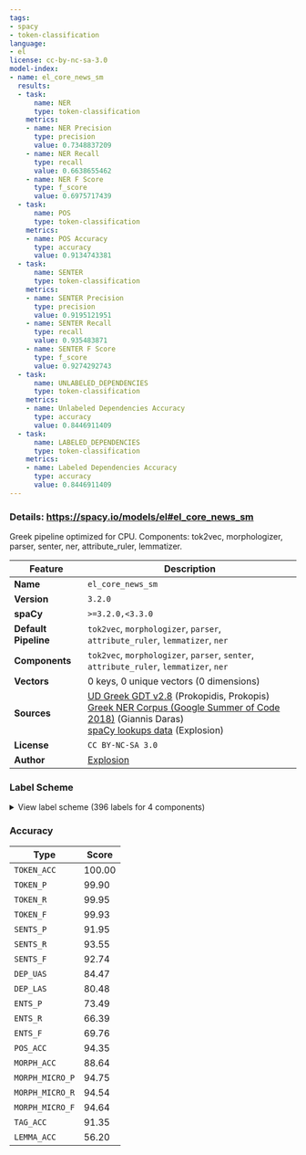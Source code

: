 ```yaml
---
tags:
- spacy
- token-classification
language:
- el
license: cc-by-nc-sa-3.0
model-index:
- name: el_core_news_sm
  results:
  - task:
      name: NER
      type: token-classification
    metrics:
    - name: NER Precision
      type: precision
      value: 0.7348837209
    - name: NER Recall
      type: recall
      value: 0.6638655462
    - name: NER F Score
      type: f_score
      value: 0.6975717439
  - task:
      name: POS
      type: token-classification
    metrics:
    - name: POS Accuracy
      type: accuracy
      value: 0.9134743381
  - task:
      name: SENTER
      type: token-classification
    metrics:
    - name: SENTER Precision
      type: precision
      value: 0.9195121951
    - name: SENTER Recall
      type: recall
      value: 0.935483871
    - name: SENTER F Score
      type: f_score
      value: 0.9274292743
  - task:
      name: UNLABELED_DEPENDENCIES
      type: token-classification
    metrics:
    - name: Unlabeled Dependencies Accuracy
      type: accuracy
      value: 0.8446911409
  - task:
      name: LABELED_DEPENDENCIES
      type: token-classification
    metrics:
    - name: Labeled Dependencies Accuracy
      type: accuracy
      value: 0.8446911409
---
```

### Details: https://spacy.io/models/el#el_core_news_sm

Greek pipeline optimized for CPU. Components: tok2vec, morphologizer, parser, senter, ner, attribute_ruler, lemmatizer.

| Feature | Description |
| --- | --- |
| **Name** | `el_core_news_sm` |
| **Version** | `3.2.0` |
| **spaCy** | `>=3.2.0,<3.3.0` |
| **Default Pipeline** | `tok2vec`, `morphologizer`, `parser`, `attribute_ruler`, `lemmatizer`, `ner` |
| **Components** | `tok2vec`, `morphologizer`, `parser`, `senter`, `attribute_ruler`, `lemmatizer`, `ner` |
| **Vectors** | 0 keys, 0 unique vectors (0 dimensions) |
| **Sources** | [UD Greek GDT v2.8](https://github.com/UniversalDependencies/UD_Greek-GDT) (Prokopidis, Prokopis)<br />[Greek NER Corpus (Google Summer of Code 2018)](https://github.com/eellak/gsoc2018-spacy) (Giannis Daras)<br />[spaCy lookups data](https://github.com/explosion/spacy-lookups-data) (Explosion) |
| **License** | `CC BY-NC-SA 3.0` |
| **Author** | [Explosion](https://explosion.ai) |

### Label Scheme

<details>

<summary>View label scheme (396 labels for 4 components)</summary>

| Component | Labels |
| --- | --- |
| **`morphologizer`** | `Case=Nom\|Definite=Def\|Gender=Fem\|Number=Sing\|POS=DET\|PronType=Art`, `Foreign=Yes\|POS=X`, `Aspect=Perf\|Mood=Ind\|Number=Sing\|POS=VERB\|Person=3\|Tense=Past\|VerbForm=Fin\|Voice=Pass`, `POS=ADP`, `Case=Acc\|Definite=Def\|Gender=Fem\|Number=Sing\|POS=DET\|PronType=Art`, `NumType=Card\|POS=NUM`, `POS=NOUN`, `POS=ADV`, `POS=PUNCT`, `Case=Acc\|Gender=Neut\|Number=Plur\|POS=NOUN`, `Case=Acc\|Gender=Neut\|Number=Plur\|POS=ADP`, `Case=Gen\|Definite=Def\|Gender=Fem\|Number=Sing\|POS=DET\|PronType=Art`, `Case=Gen\|Gender=Fem\|Number=Sing\|POS=NOUN`, `Case=Gen\|Definite=Def\|Gender=Fem\|Number=Plur\|POS=DET\|PronType=Art`, `Case=Gen\|Definite=Def\|Gender=Neut\|Number=Sing\|POS=DET\|PronType=Art`, `Case=Acc\|Definite=Def\|Gender=Neut\|Number=Sing\|POS=DET\|PronType=Art`, `Case=Gen\|Definite=Def\|Gender=Masc\|Number=Sing\|POS=DET\|PronType=Art`, `Case=Gen\|Gender=Masc\|Number=Sing\|POS=NOUN`, `Aspect=Perf\|Mood=Ind\|Number=Sing\|POS=VERB\|Person=3\|Tense=Past\|VerbForm=Fin\|Voice=Act`, `Case=Nom\|Definite=Def\|Gender=Masc\|Number=Sing\|POS=DET\|PronType=Art`, `Case=Acc\|Gender=Neut\|Number=Sing\|POS=ADP`, `Case=Acc\|Gender=Neut\|NumType=Ord\|Number=Sing\|POS=NUM`, `Case=Acc\|Gender=Neut\|Number=Sing\|POS=NOUN`, `POS=CCONJ`, `Case=Nom\|Definite=Def\|Gender=Masc\|Number=Plur\|POS=DET\|PronType=Art`, `Case=Nom\|Gender=Masc\|Number=Plur\|POS=ADJ`, `Aspect=Perf\|Mood=Ind\|Number=Plur\|POS=VERB\|Person=3\|Tense=Past\|VerbForm=Fin\|Voice=Act`, `Case=Acc\|Definite=Def\|Gender=Masc\|Number=Sing\|POS=DET\|PronType=Art`, `Case=Acc\|Gender=Neut\|NumType=Card\|Number=Plur\|POS=NUM`, `Case=Acc\|Definite=Def\|Gender=Masc\|Number=Plur\|POS=DET\|PronType=Art`, `Case=Nom\|Gender=Masc\|NumType=Card\|Number=Plur\|POS=NUM`, `POS=AUX`, `Aspect=Perf\|Mood=Ind\|Number=Plur\|POS=VERB\|Person=3\|VerbForm=Fin\|Voice=Pass`, `Case=Acc\|Gender=Fem\|Number=Plur\|POS=ADP`, `Case=Acc\|Gender=Masc\|Number=Plur\|POS=PROPN`, `Aspect=Imp\|Mood=Ind\|Number=Plur\|POS=VERB\|Person=3\|Tense=Pres\|VerbForm=Fin\|Voice=Pass`, `Case=Acc\|Gender=Fem\|Number=Sing\|POS=NOUN`, `Case=Acc\|Gender=Masc\|Number=Plur\|POS=ADJ`, `Case=Acc\|Gender=Masc\|Number=Plur\|POS=NOUN`, `Case=Gen\|Gender=Neut\|NumType=Card\|Number=Plur\|POS=NUM`, `Case=Gen\|Gender=Neut\|Number=Plur\|POS=NOUN`, `Case=Acc\|Gender=Masc\|Number=Sing\|POS=ADP`, `Case=Acc\|Gender=Masc\|Number=Sing\|POS=NOUN`, `Case=Acc\|Gender=Neut\|Number=Sing\|POS=PROPN`, `Case=Nom\|Gender=Masc\|Number=Sing\|POS=NOUN`, `Case=Nom\|Gender=Masc\|Number=Sing\|POS=PROPN`, `Aspect=Imp\|Mood=Ind\|Number=Sing\|POS=VERB\|Person=3\|Tense=Past\|VerbForm=Fin\|Voice=Act`, `Case=Gen\|Gender=Masc\|Number=Sing\|POS=PRON\|Person=3\|PronType=Rel`, `Case=Acc\|Definite=Def\|Gender=Fem\|Number=Plur\|POS=DET\|PronType=Art`, `Case=Acc\|Gender=Fem\|Number=Plur\|POS=NOUN`, `Case=Gen\|Gender=Masc\|Number=Sing\|POS=PRON\|Person=3\|Poss=Yes\|PronType=Prs`, `Case=Acc\|Gender=Fem\|Number=Sing\|POS=ADP`, `Case=Acc\|Gender=Fem\|Number=Sing\|POS=PROPN`, `Aspect=Imp\|Mood=Ind\|Number=Sing\|POS=VERB\|Person=3\|Tense=Pres\|VerbForm=Fin\|Voice=Act`, `Case=Acc\|Definite=Def\|Gender=Neut\|Number=Plur\|POS=DET\|PronType=Art`, `Case=Acc\|Gender=Neut\|Number=Plur\|POS=ADJ`, `Case=Gen\|Gender=Neut\|Number=Plur\|POS=PROPN`, `Case=Acc\|Gender=Neut\|Number=Sing\|POS=ADJ`, `Aspect=Imp\|POS=VERB\|VerbForm=Conv\|Voice=Act`, `Case=Nom\|Gender=Fem\|Number=Sing\|POS=PRON\|Person=3\|PronType=Rel`, `Aspect=Imp\|Mood=Ind\|Number=Sing\|POS=VERB\|Person=3\|Tense=Pres\|VerbForm=Fin\|Voice=Pass`, `Case=Acc\|Gender=Masc\|Number=Plur\|POS=ADP`, `Case=Gen\|Gender=Fem\|Number=Sing\|POS=ADJ`, `Case=Gen\|Gender=Fem\|Number=Sing\|POS=PROPN`, `Case=Acc\|Definite=Ind\|Gender=Neut\|Number=Sing\|POS=DET\|PronType=Art`, `Case=Gen\|Definite=Def\|Gender=Neut\|Number=Plur\|POS=DET\|PronType=Art`, `Case=Gen\|Gender=Neut\|Number=Sing\|POS=PROPN`, `Case=Nom\|Definite=Def\|Gender=Neut\|Number=Sing\|POS=DET\|PronType=Art`, `Case=Nom\|Gender=Neut\|Number=Sing\|POS=PRON\|Person=3\|PronType=Rel`, `Case=Nom\|Gender=Neut\|Number=Plur\|POS=NOUN`, `Case=Gen\|Gender=Masc\|Number=Sing\|POS=PROPN`, `Case=Nom\|Gender=Masc\|Number=Plur\|POS=NOUN`, `Case=Nom\|Gender=Fem\|Number=Plur\|POS=ADJ`, `Case=Nom\|Gender=Fem\|Number=Plur\|POS=NOUN`, `Case=Nom\|Gender=Fem\|Number=Sing\|POS=NOUN`, `Case=Acc\|Gender=Fem\|Number=Plur\|POS=PRON\|Person=3\|PronType=Ind`, `Case=Nom\|Gender=Neut\|Number=Sing\|POS=NOUN`, `Case=Nom\|Gender=Neut\|Number=Plur\|POS=ADJ`, `Aspect=Imp\|Mood=Ind\|Number=Sing\|POS=AUX\|Person=3\|Tense=Past\|VerbForm=Fin\|Voice=Pass`, `Case=Nom\|Gender=Fem\|Number=Sing\|POS=ADJ`, `Case=Acc\|Gender=Fem\|Number=Sing\|POS=ADJ`, `Case=Nom\|Degree=Cmp\|Gender=Masc\|Number=Sing\|POS=ADJ`, `Case=Gen\|Definite=Def\|Gender=Masc\|Number=Plur\|POS=DET\|PronType=Art`, `Case=Gen\|Gender=Masc\|Number=Plur\|POS=NOUN`, `Case=Gen\|Gender=Fem\|Number=Plur\|POS=NOUN`, `Case=Nom\|Gender=Neut\|NumType=Card\|Number=Plur\|POS=NUM`, `Case=Gen\|Gender=Masc\|Number=Plur\|POS=PRON\|Person=3\|Poss=Yes\|PronType=Prs`, `POS=SCONJ`, `Case=Nom\|Gender=Neut\|Number=Plur\|POS=PRON\|Person=3\|PronType=Ind`, `Aspect=Perf\|Mood=Ind\|Number=Plur\|POS=VERB\|Person=3\|Tense=Past\|VerbForm=Fin\|Voice=Pass`, `Case=Nom\|Definite=Def\|Gender=Fem\|Number=Plur\|POS=DET\|PronType=Art`, `Case=Nom\|Gender=Masc\|Number=Plur\|POS=PRON\|Person=3\|PronType=Rel`, `Aspect=Imp\|Mood=Ind\|Number=Plur\|POS=VERB\|Person=3\|Tense=Pres\|VerbForm=Fin\|Voice=Act`, `Aspect=Perf\|Mood=Ind\|Number=Plur\|POS=VERB\|Person=3\|VerbForm=Fin\|Voice=Act`, `Case=Nom\|Gender=Masc\|Number=Sing\|POS=PRON\|Person=3\|PronType=Rel`, `Case=Nom\|Gender=Fem\|Number=Sing\|POS=PROPN`, `Case=Gen\|Gender=Masc\|Number=Sing\|POS=ADJ`, `Case=Acc\|Gender=Fem\|NumType=Ord\|Number=Sing\|POS=NUM`, `Case=Gen\|Gender=Fem\|Number=Plur\|POS=PRON\|Person=3\|PronType=Prs`, `Aspect=Imp\|Mood=Ind\|Number=Sing\|POS=VERB\|Person=3\|Tense=Past\|VerbForm=Fin\|Voice=Pass`, `Aspect=Imp\|Mood=Ind\|Number=Sing\|POS=AUX\|Person=3\|Tense=Pres\|VerbForm=Fin\|Voice=Pass`, `Case=Acc\|Definite=Ind\|Gender=Fem\|Number=Sing\|POS=DET\|PronType=Art`, `Case=Nom\|Gender=Neut\|Number=Sing\|POS=ADJ`, `Aspect=Imp\|Mood=Ind\|Number=Plur\|POS=AUX\|Person=3\|Tense=Pres\|VerbForm=Fin\|Voice=Act`, `Aspect=Perf\|POS=VERB\|VerbForm=Inf\|Voice=Pass`, `Case=Acc\|Gender=Fem\|Number=Plur\|POS=ADJ`, `Case=Nom\|Definite=Def\|Gender=Neut\|Number=Plur\|POS=DET\|PronType=Art`, `Case=Nom\|Gender=Masc\|Number=Sing\|POS=ADJ`, `Case=Gen\|Gender=Neut\|Number=Plur\|POS=ADJ`, `Aspect=Imp\|Mood=Ind\|Number=Sing\|POS=AUX\|Person=3\|Tense=Pres\|VerbForm=Fin\|Voice=Act`, `Aspect=Perf\|POS=VERB\|VerbForm=Inf\|Voice=Act`, `Case=Acc\|Gender=Fem\|Number=Plur\|POS=PRON\|Person=3\|PronType=Rel`, `Case=Nom\|Gender=Masc\|Number=Plur\|POS=PROPN`, `Aspect=Perf\|Case=Acc\|Gender=Fem\|Number=Sing\|POS=VERB\|VerbForm=Part\|Voice=Pass`, `Case=Gen\|Gender=Masc\|Number=Plur\|POS=PROPN`, `POS=PART`, `Case=Nom\|Gender=Fem\|Number=Sing\|POS=PRON\|Person=3\|PronType=Ind`, `Case=Nom\|Degree=Cmp\|Gender=Neut\|Number=Sing\|POS=ADJ`, `Case=Acc\|Gender=Fem\|Number=Sing\|POS=PRON\|Person=3\|PronType=Dem`, `Case=Acc\|Degree=Cmp\|Gender=Fem\|Number=Sing\|POS=ADJ`, `Case=Nom\|Gender=Neut\|Number=Plur\|POS=PRON\|Person=3\|PronType=Dem`, `Aspect=Imp\|Mood=Ind\|Number=Plur\|POS=AUX\|Person=3\|Tense=Pres\|VerbForm=Fin\|Voice=Pass`, `Case=Gen\|Gender=Fem\|NumType=Ord\|Number=Sing\|POS=NUM`, `Aspect=Imp\|Mood=Ind\|Number=Plur\|POS=VERB\|Person=3\|Tense=Past\|VerbForm=Fin\|Voice=Act`, `Aspect=Perf\|Mood=Ind\|Number=Sing\|POS=VERB\|Person=3\|VerbForm=Fin\|Voice=Pass`, `Case=Gen\|Gender=Neut\|Number=Sing\|POS=NOUN`, `Case=Gen\|Gender=Fem\|Number=Sing\|POS=PRON\|Person=3\|Poss=Yes\|PronType=Prs`, `Abbr=Yes\|POS=NOUN`, `Case=Acc\|Gender=Neut\|Number=Plur\|POS=PRON\|Person=3\|PronType=Ind`, `Case=Nom\|Gender=Fem\|Number=Plur\|POS=PRON\|Person=3\|PronType=Rel`, `Aspect=Perf\|Mood=Ind\|Number=Sing\|POS=VERB\|Person=3\|VerbForm=Fin\|Voice=Act`, `Case=Acc\|Gender=Masc\|Number=Sing\|POS=PROPN`, `Case=Gen\|Gender=Fem\|Number=Plur\|POS=ADJ`, `Case=Acc\|Gender=Masc\|Number=Sing\|POS=ADJ`, `Case=Voc\|Gender=Fem\|Number=Sing\|POS=NOUN`, `Aspect=Imp\|Mood=Ind\|Number=Plur\|POS=VERB\|Person=1\|Tense=Pres\|VerbForm=Fin\|Voice=Act`, `Case=Acc\|Gender=Fem\|Number=Sing\|POS=PRON\|Person=3\|PronType=Rel`, `Aspect=Perf\|Mood=Ind\|Number=Plur\|POS=VERB\|Person=1\|Tense=Past\|VerbForm=Fin\|Voice=Act`, `Aspect=Perf\|Mood=Ind\|Number=Plur\|POS=VERB\|Person=1\|VerbForm=Fin\|Voice=Act`, `Case=Acc\|Definite=Ind\|Gender=Masc\|Number=Sing\|POS=DET\|PronType=Art`, `Case=Gen\|Gender=Neut\|Number=Plur\|POS=PRON\|Person=3\|Poss=Yes\|PronType=Prs`, `Aspect=Imp\|Mood=Ind\|Number=Plur\|POS=VERB\|Person=1\|Tense=Pres\|VerbForm=Fin\|Voice=Pass`, `Case=Nom\|Gender=Neut\|Number=Plur\|POS=PRON\|Person=3\|PronType=Rel`, `Case=Gen\|Gender=Masc\|Number=Plur\|POS=PRON\|Person=1\|Poss=Yes\|PronType=Prs`, `Case=Nom\|Definite=Ind\|Gender=Fem\|Number=Sing\|POS=DET\|PronType=Art`, `Case=Acc\|Gender=Masc\|Number=Plur\|POS=PRON\|Person=1\|PronType=Prs`, `Case=Acc\|Gender=Neut\|Number=Sing\|POS=PRON\|Person=3\|PronType=Dem`, `Aspect=Imp\|Mood=Ind\|Number=Sing\|POS=VERB\|Person=1\|Tense=Past\|VerbForm=Fin\|Voice=Act`, `Case=Gen\|Gender=Masc\|Number=Sing\|POS=PRON\|Person=1\|Poss=Yes\|PronType=Prs`, `Case=Nom\|Definite=Ind\|Gender=Neut\|Number=Sing\|POS=DET\|PronType=Art`, `Aspect=Imp\|Mood=Ind\|Number=Sing\|POS=VERB\|Person=1\|Tense=Pres\|VerbForm=Fin\|Voice=Act`, `Case=Acc\|Gender=Masc\|Number=Plur\|POS=PRON\|Person=3\|PronType=Dem`, `Case=Acc\|Gender=Neut\|Number=Sing\|POS=PRON\|Person=3\|PronType=Ind`, `Degree=Cmp\|POS=ADV`, `Case=Acc\|Gender=Masc\|Number=Sing\|POS=PRON\|Person=3\|PronType=Dem`, `Case=Acc\|Gender=Masc\|Number=Sing\|POS=PRON\|Person=1\|PronType=Prs`, `Aspect=Perf\|Mood=Ind\|Number=Sing\|POS=VERB\|Person=1\|Tense=Past\|VerbForm=Fin\|Voice=Act`, `Case=Acc\|Gender=Neut\|Number=Plur\|POS=PRON\|Person=3\|PronType=Dem`, `Case=Acc\|Gender=Neut\|Number=Plur\|POS=PRON\|Person=3\|PronType=Prs`, `Case=Acc\|Gender=Fem\|Number=Sing\|POS=PRON\|Person=3\|PronType=Ind,Rel`, `Case=Nom\|Gender=Masc\|Number=Plur\|POS=PRON\|Person=3\|PronType=Ind,Rel`, `Case=Gen\|Gender=Neut\|Number=Plur\|POS=PRON\|Person=3\|PronType=Dem`, `Case=Nom\|Gender=Fem\|NumType=Card\|Number=Sing\|POS=NUM`, `Case=Acc\|Gender=Fem\|Number=Sing\|POS=PRON\|Person=3\|PronType=Ind`, `Case=Nom\|Gender=Masc\|Number=Plur\|POS=PRON\|Person=1\|PronType=Prs`, `Aspect=Perf\|Mood=Ind\|Number=Plur\|POS=VERB\|Person=1\|Tense=Past\|VerbForm=Fin\|Voice=Pass`, `Case=Gen\|Gender=Fem\|Number=Plur\|POS=PRON\|Person=3\|PronType=Rel`, `Case=Acc\|Gender=Neut\|NumType=Card\|Number=Sing\|POS=NUM`, `Aspect=Perf\|Case=Acc\|Gender=Neut\|Number=Sing\|POS=VERB\|VerbForm=Part\|Voice=Pass`, `Case=Gen\|Gender=Fem\|Number=Sing\|POS=PRON\|Person=3\|PronType=Dem`, `Case=Gen\|Gender=Neut\|Number=Sing\|POS=PRON\|Person=3\|Poss=Yes\|PronType=Prs`, `Case=Acc\|Gender=Masc\|NumType=Ord\|Number=Sing\|POS=NUM`, `Case=Gen\|Definite=Ind\|Gender=Masc\|Number=Sing\|POS=DET\|PronType=Art`, `Case=Gen\|Gender=Masc\|NumType=Ord\|Number=Sing\|POS=NUM`, `Case=Gen\|Definite=Ind\|Gender=Fem\|Number=Sing\|POS=DET\|PronType=Art`, `Case=Nom\|Gender=Fem\|NumType=Card\|Number=Plur\|POS=NUM`, `Case=Voc\|Gender=Masc\|Number=Sing\|POS=NOUN`, `Aspect=Perf\|Mood=Ind\|Number=Sing\|POS=VERB\|Person=1\|VerbForm=Fin\|Voice=Act`, `Case=Acc\|Gender=Neut\|Number=Plur\|POS=PRON\|Person=3\|PronType=Ind,Rel`, `Case=Gen\|Gender=Neut\|Number=Sing\|POS=PRON\|Person=3\|PronType=Dem`, `Case=Acc\|Gender=Neut\|Number=Plur\|POS=PRON\|Person=3\|PronType=Rel`, `Case=Gen\|Gender=Fem\|Number=Plur\|POS=PRON\|Person=3\|PronType=Dem`, `Case=Acc\|Gender=Neut\|Number=Sing\|POS=PRON\|Person=3\|PronType=Rel`, `Case=Acc\|Gender=Neut\|Number=Sing\|POS=PRON\|Person=3\|PronType=Prs`, `Case=Acc\|Gender=Masc\|Number=Plur\|POS=PRON\|Person=3\|PronType=Rel`, `Case=Voc\|Gender=Fem\|Number=Plur\|POS=NOUN`, `Case=Voc\|Gender=Masc\|Number=Plur\|POS=NOUN`, `Case=Gen\|Gender=Masc\|Number=Plur\|POS=PRON\|Person=2\|PronType=Prs`, `Case=Acc\|Gender=Neut\|Number=Sing\|POS=PRON\|Person=3\|PronType=Int`, `Case=Gen\|Gender=Masc\|Number=Plur\|POS=ADJ`, `Case=Gen\|Gender=Neut\|Number=Sing\|POS=ADJ`, `Case=Gen\|Definite=Ind\|Gender=Neut\|Number=Sing\|POS=DET\|PronType=Art`, `Case=Nom\|Gender=Fem\|Number=Plur\|POS=PRON\|Person=3\|PronType=Ind`, `Case=Nom\|Gender=Masc\|Number=Plur\|POS=PRON\|Person=3\|PronType=Ind`, `Case=Acc\|Gender=Masc\|Number=Plur\|POS=PRON\|Person=3\|PronType=Ind`, `Case=Nom\|Gender=Neut\|Number=Sing\|POS=PRON\|Person=3\|PronType=Dem`, `Case=Gen\|Gender=Fem\|Number=Plur\|POS=PRON\|Person=3\|Poss=Yes\|PronType=Prs`, `Aspect=Perf\|Mood=Ind\|Number=Plur\|POS=VERB\|Person=1\|VerbForm=Fin\|Voice=Pass`, `Aspect=Imp\|Mood=Ind\|Number=Sing\|POS=VERB\|Person=1\|Tense=Pres\|VerbForm=Fin\|Voice=Pass`, `Case=Nom\|Gender=Masc\|Number=Plur\|POS=PRON\|Person=3\|PronType=Dem`, `Case=Acc\|Gender=Masc\|Number=Plur\|POS=PRON\|Person=3\|PronType=Prs`, `Case=Acc\|Gender=Fem\|Number=Plur\|POS=PRON\|Person=3\|PronType=Dem`, `Case=Nom\|Gender=Masc\|Number=Plur\|POS=PRON\|Person=2\|PronType=Prs`, `Aspect=Perf\|Mood=Ind\|Number=Plur\|POS=VERB\|Person=2\|Tense=Past\|VerbForm=Fin\|Voice=Act`, `Case=Gen\|Gender=Masc\|Number=Plur\|POS=PRON\|Person=1\|PronType=Prs`, `Case=Acc\|Gender=Masc\|Number=Sing\|POS=PRON\|Person=3\|PronType=Rel`, `Case=Gen\|Gender=Masc\|Number=Plur\|POS=PRON\|Person=2\|Poss=Yes\|PronType=Prs`, `Case=Acc\|Gender=Masc\|Number=Sing\|POS=PRON\|Person=3\|PronType=Ind`, `Case=Acc\|Degree=Cmp\|Gender=Masc\|Number=Sing\|POS=ADJ`, `Case=Nom\|Gender=Masc\|Number=Sing\|POS=PRON\|Person=3\|PronType=Ind,Rel`, `Case=Acc\|Degree=Cmp\|Gender=Neut\|Number=Plur\|POS=ADJ`, `Case=Nom\|Gender=Neut\|Number=Sing\|POS=PRON\|Person=3\|PronType=Ind`, `Aspect=Perf\|Case=Nom\|Gender=Masc\|Number=Plur\|POS=VERB\|VerbForm=Part\|Voice=Pass`, `Aspect=Imp\|Mood=Ind\|Number=Plur\|POS=VERB\|Person=1\|Tense=Past\|VerbForm=Fin\|Voice=Act`, `Case=Nom\|Degree=Cmp\|Gender=Fem\|Number=Plur\|POS=ADJ`, `Case=Nom\|Gender=Fem\|Number=Sing\|POS=PRON\|Person=3\|PronType=Dem`, `Case=Gen\|Gender=Masc\|NumType=Card\|Number=Plur\|POS=NUM`, `Case=Acc\|Gender=Fem\|NumType=Card\|Number=Plur\|POS=NUM`, `Case=Acc\|Gender=Masc\|NumType=Card\|Number=Plur\|POS=NUM`, `Case=Acc\|Degree=Cmp\|Gender=Neut\|Number=Sing\|POS=ADJ`, `Case=Acc\|Gender=Fem\|Number=Plur\|POS=PROPN`, `Aspect=Imp\|Mood=Ind\|Number=Sing\|POS=AUX\|Person=3\|Tense=Past\|VerbForm=Fin\|Voice=Act`, `Aspect=Perf\|Case=Gen\|Gender=Masc\|Number=Sing\|POS=VERB\|VerbForm=Part\|Voice=Pass`, `Case=Gen\|Gender=Masc\|Number=Sing\|POS=PRON\|Person=3\|PronType=Dem`, `Case=Gen\|Gender=Fem\|NumType=Card\|Number=Plur\|POS=NUM`, `Case=Nom\|Gender=Neut\|Number=Sing\|POS=PROPN`, `Aspect=Perf\|Case=Acc\|Gender=Masc\|Number=Sing\|POS=VERB\|VerbForm=Part\|Voice=Pass`, `Case=Nom\|Degree=Sup\|Gender=Neut\|Number=Plur\|POS=ADJ`, `Case=Nom\|Degree=Cmp\|Gender=Neut\|Number=Plur\|POS=ADJ`, `Aspect=Imp\|Mood=Ind\|Number=Plur\|POS=VERB\|Person=2\|Tense=Pres\|VerbForm=Fin\|Voice=Act`, `Aspect=Perf\|Mood=Ind\|Number=Plur\|POS=VERB\|Person=2\|VerbForm=Fin\|Voice=Act`, `Aspect=Perf\|Mood=Ind\|Number=Plur\|POS=VERB\|Person=2\|VerbForm=Fin\|Voice=Pass`, `Case=Acc\|Gender=Fem\|Number=Sing\|POS=PRON\|Person=3\|PronType=Prs`, `Case=Nom\|Gender=Neut\|Number=Sing\|POS=PRON\|Person=3\|PronType=Int`, `Aspect=Perf\|Case=Acc\|Gender=Fem\|Number=Plur\|POS=VERB\|VerbForm=Part\|Voice=Pass`, `Abbr=Yes\|POS=ADV`, `Case=Acc\|Gender=Neut\|Number=Sing\|POS=PRON\|Person=3\|PronType=Ind,Rel`, `Case=Nom\|Gender=Neut\|NumType=Ord\|Number=Plur\|POS=NUM`, `Aspect=Imp\|Mood=Ind\|Number=Plur\|POS=AUX\|Person=3\|Tense=Past\|VerbForm=Fin\|Voice=Act`, `Case=Dat\|Gender=Masc\|Number=Sing\|POS=NOUN`, `Case=Nom\|Gender=Fem\|Number=Plur\|POS=PRON\|Person=3\|PronType=Dem`, `Aspect=Imp\|Mood=Ind\|Number=Plur\|POS=AUX\|Person=1\|Tense=Pres\|VerbForm=Fin\|Voice=Pass`, `Case=Acc\|Degree=Cmp\|Gender=Fem\|Number=Plur\|POS=ADJ`, `Case=Gen\|Degree=Cmp\|Gender=Neut\|Number=Plur\|POS=ADJ`, `Case=Gen\|Gender=Neut\|Number=Plur\|POS=PRON\|Person=3\|PronType=Rel`, `Aspect=Perf\|Case=Nom\|Gender=Fem\|Number=Plur\|POS=VERB\|VerbForm=Part\|Voice=Pass`, `Case=Nom\|Gender=Masc\|Number=Sing\|POS=PRON\|Person=3\|PronType=Ind`, `Case=Dat\|Gender=Neut\|Number=Sing\|POS=NOUN`, `Case=Gen\|Gender=Neut\|Number=Plur\|POS=PRON\|Person=3\|PronType=Ind`, `Case=Acc\|Degree=Sup\|Gender=Masc\|Number=Plur\|POS=ADJ`, `Case=Gen\|Gender=Masc\|Number=Sing\|POS=PRON\|Person=3\|PronType=Prs`, `Case=Gen\|Gender=Neut\|Number=Plur\|POS=PRON\|Person=3\|PronType=Ind,Rel`, `Case=Gen\|Degree=Cmp\|Gender=Masc\|Number=Plur\|POS=ADJ`, `Case=Nom\|Degree=Cmp\|Gender=Masc\|Number=Plur\|POS=ADJ`, `Case=Nom\|Gender=Neut\|Number=Plur\|POS=PROPN`, `Case=Gen\|Gender=Masc\|Number=Plur\|POS=PRON\|Person=3\|PronType=Rel`, `Case=Dat\|Gender=Fem\|Number=Sing\|POS=NOUN`, `Case=Gen\|Gender=Fem\|Number=Sing\|POS=PRON\|Person=3\|PronType=Prs`, `Aspect=Perf\|Case=Acc\|Gender=Neut\|Number=Plur\|POS=VERB\|VerbForm=Part\|Voice=Pass`, `Case=Acc\|Gender=Fem\|NumType=Sets\|Number=Plur\|POS=NUM`, `Aspect=Imp\|POS=AUX\|VerbForm=Conv\|Voice=Act`, `Case=Gen\|Gender=Masc\|Number=Plur\|POS=PRON\|Person=3\|PronType=Prs`, `Case=Nom\|Gender=Fem\|NumType=Ord\|Number=Sing\|POS=NUM`, `Case=Nom\|Gender=Fem\|NumType=Sets\|Number=Plur\|POS=NUM`, `Case=Acc\|Gender=Neut\|Number=Plur\|POS=PROPN`, `Aspect=Imp\|Mood=Ind\|Number=Plur\|POS=AUX\|Person=3\|Tense=Past\|VerbForm=Fin\|Voice=Pass`, `Aspect=Perf\|Mood=Imp\|Number=Plur\|POS=VERB\|Person=2\|VerbForm=Fin\|Voice=Act`, `Case=Gen\|Gender=Masc\|Number=Sing\|POS=PRON\|Person=1\|PronType=Prs`, `Case=Acc\|Gender=Masc\|Number=Plur\|POS=PRON\|Person=2\|PronType=Prs`, `Case=Nom\|Gender=Masc\|Number=Sing\|POS=PRON\|Person=1\|PronType=Prs`, `Case=Voc\|Gender=Masc\|Number=Sing\|POS=ADJ`, `Case=Voc\|Gender=Masc\|Number=Plur\|POS=ADJ`, `Case=Acc\|Gender=Masc\|NumType=Card\|Number=Sing\|POS=NUM`, `Case=Gen\|Gender=Fem\|Number=Plur\|POS=PRON\|Person=3\|PronType=Ind`, `Case=Nom\|Degree=Cmp\|Gender=Fem\|Number=Sing\|POS=ADJ`, `Aspect=Perf\|Mood=Ind\|Number=Sing\|POS=VERB\|Person=1\|VerbForm=Fin\|Voice=Pass`, `Case=Nom\|Gender=Masc\|NumType=Ord\|Number=Sing\|POS=NUM`, `Aspect=Perf\|Case=Gen\|Gender=Fem\|Number=Sing\|POS=VERB\|VerbForm=Part\|Voice=Pass`, `Aspect=Perf\|Mood=Ind\|Number=Sing\|POS=AUX\|Person=3\|Tense=Past\|VerbForm=Fin\|Voice=Pass`, `Aspect=Perf\|Mood=Ind\|Number=Plur\|POS=AUX\|Person=3\|Tense=Past\|VerbForm=Fin\|Voice=Pass`, `Case=Gen\|Degree=Sup\|Gender=Fem\|Number=Sing\|POS=ADJ`, `Aspect=Imp\|Mood=Ind\|Number=Sing\|POS=AUX\|Person=1\|Tense=Pres\|VerbForm=Fin\|Voice=Pass`, `Case=Nom\|Gender=Neut\|NumType=Ord\|Number=Sing\|POS=NUM`, `Aspect=Perf\|Mood=Ind\|Number=Sing\|POS=VERB\|Person=1\|Tense=Past\|VerbForm=Fin\|Voice=Pass`, `Case=Nom\|Gender=Neut\|NumType=Card\|Number=Sing\|POS=NUM`, `Case=Gen\|Gender=Masc\|Number=Plur\|POS=PRON\|Person=3\|PronType=Dem`, `Case=Gen\|Degree=Cmp\|Gender=Fem\|Number=Sing\|POS=ADJ`, `Aspect=Imp\|Mood=Ind\|Number=Sing\|POS=AUX\|Person=1\|Tense=Pres\|VerbForm=Fin\|Voice=Act`, `Case=Acc\|Degree=Sup\|Gender=Fem\|Number=Plur\|POS=ADJ`, `Aspect=Imp\|Mood=Ind\|Number=Plur\|POS=AUX\|Person=1\|Tense=Pres\|VerbForm=Fin\|Voice=Act`, `Case=Dat\|Gender=Fem\|Number=Sing\|POS=ADJ`, `Case=Gen\|Gender=Fem\|Number=Sing\|POS=PRON\|Person=3\|PronType=Rel`, `Case=Gen\|Gender=Fem\|NumType=Sets\|Number=Plur\|POS=NUM`, `Aspect=Perf\|Case=Nom\|Gender=Fem\|Number=Sing\|POS=VERB\|VerbForm=Part\|Voice=Pass`, `Case=Gen\|Gender=Masc\|Number=Plur\|POS=PRON\|Person=3\|PronType=Ind,Rel`, `Aspect=Perf\|Mood=Ind\|Number=Plur\|POS=VERB\|Person=2\|Tense=Past\|VerbForm=Fin\|Voice=Pass`, `Aspect=Imp\|Mood=Ind\|Number=Plur\|POS=AUX\|Person=2\|Tense=Pres\|VerbForm=Fin\|Voice=Pass`, `Case=Gen\|Gender=Masc\|Number=Sing\|POS=PRON\|Person=3\|PronType=Int`, `Aspect=Imp\|Mood=Ind\|Number=Plur\|POS=VERB\|Person=2\|Tense=Past\|VerbForm=Fin\|Voice=Act`, `Case=Acc\|Gender=Neut\|NumType=Ord\|Number=Plur\|POS=NUM`, `Case=Nom\|Definite=Ind\|Gender=Masc\|Number=Sing\|POS=DET\|PronType=Art`, `Case=Nom\|Gender=Masc\|Number=Sing\|POS=PRON\|Person=3\|PronType=Dem`, `Case=Gen\|Degree=Sup\|Gender=Masc\|Number=Plur\|POS=ADJ`, `Case=Acc\|Gender=Fem\|NumType=Ord\|Number=Plur\|POS=NUM`, `Case=Nom\|Gender=Fem\|NumType=Ord\|Number=Plur\|POS=NUM`, `Case=Gen\|Degree=Cmp\|Gender=Fem\|Number=Plur\|POS=ADJ`, `Case=Nom\|Degree=Sup\|Gender=Fem\|Number=Plur\|POS=ADJ`, `Case=Acc\|Degree=Sup\|Gender=Neut\|Number=Sing\|POS=ADJ`, `Case=Nom\|Gender=Masc\|NumType=Card\|Number=Sing\|POS=NUM`, `Case=Acc\|Gender=Masc\|Number=Sing\|POS=PRON\|Person=3\|PronType=Ind,Rel`, `Case=Acc\|Gender=Fem\|NumType=Card\|Number=Sing\|POS=NUM`, `Case=Nom\|Degree=Sup\|Gender=Neut\|Number=Sing\|POS=ADJ`, `Case=Acc\|Gender=Masc\|Number=Sing\|POS=PRON\|Person=3\|PronType=Int`, `Case=Acc\|Gender=Fem\|Number=Plur\|POS=PRON\|Person=3\|PronType=Prs`, `Case=Gen\|Gender=Fem\|Number=Sing\|POS=PRON\|Person=3\|PronType=Ind`, `Aspect=Perf\|Case=Gen\|Gender=Fem\|Number=Plur\|POS=VERB\|VerbForm=Part\|Voice=Pass`, `Case=Nom\|Gender=Fem\|NumType=Mult\|Number=Sing\|POS=NUM`, `Case=Acc\|Gender=Masc\|Number=Sing\|POS=PRON\|Person=3\|PronType=Prs`, `Case=Acc\|Gender=Masc\|NumType=Mult\|Number=Sing\|POS=NUM`, `Case=Nom\|Degree=Sup\|Gender=Masc\|Number=Plur\|POS=ADJ`, `Case=Acc\|Degree=Cmp\|Gender=Masc\|Number=Plur\|POS=ADJ`, `Case=Gen\|Degree=Cmp\|Gender=Neut\|Number=Sing\|POS=ADJ`, `Case=Nom\|Gender=Fem\|Number=Plur\|POS=PRON\|Person=3\|PronType=Int`, `Case=Gen\|Gender=Masc\|Number=Plur\|POS=PRON\|Person=3\|PronType=Ind`, `Degree=Sup\|POS=ADV`, `Aspect=Perf\|Mood=Ind\|Number=Sing\|POS=VERB\|Person=2\|Tense=Past\|VerbForm=Fin\|Voice=Pass`, `Case=Nom\|Degree=Sup\|Gender=Fem\|Number=Sing\|POS=ADJ`, `Case=Nom\|Gender=Fem\|Number=Sing\|POS=PRON\|Person=3\|PronType=Ind,Rel`, `Case=Gen\|Gender=Neut\|Number=Sing\|POS=PRON\|Person=3\|PronType=Prs`, `Case=Gen\|Gender=Fem\|Number=Plur\|POS=PROPN`, `Aspect=Imp\|Mood=Ind\|Number=Plur\|POS=VERB\|Person=3\|Tense=Past\|VerbForm=Fin\|Voice=Pass`, `Aspect=Perf\|Mood=Ind\|Number=Plur\|POS=AUX\|Person=2\|Tense=Past\|VerbForm=Fin\|Voice=Act`, `Case=Gen\|Gender=Neut\|Number=Sing\|POS=PRON\|Person=3\|PronType=Ind`, `Case=Nom\|Gender=Masc\|Number=Plur\|POS=PRON\|Person=3\|PronType=Int`, `Case=Nom\|Gender=Neut\|Number=Sing\|POS=PRON\|Person=3\|PronType=Ind,Rel`, `POS=SYM`, `Case=Gen\|Gender=Neut\|Number=Sing\|POS=PRON\|Person=3\|PronType=Rel`, `Case=Nom\|Gender=Masc\|NumType=Ord\|Number=Plur\|POS=NUM`, `Case=Nom\|Gender=Fem\|Number=Plur\|POS=PROPN`, `Aspect=Perf\|Case=Nom\|Gender=Neut\|Number=Sing\|POS=VERB\|VerbForm=Part\|Voice=Pass`, `Case=Acc\|Gender=Masc\|Number=Plur\|POS=PRON\|Person=3\|PronType=Ind,Rel`, `Aspect=Perf\|Case=Gen\|Gender=Masc\|Number=Plur\|POS=VERB\|VerbForm=Part\|Voice=Pass`, `Aspect=Imp\|Mood=Ind\|Number=Plur\|POS=AUX\|Person=2\|Tense=Pres\|VerbForm=Fin\|Voice=Act`, `Aspect=Perf\|Case=Nom\|Gender=Neut\|Number=Plur\|POS=VERB\|VerbForm=Part\|Voice=Pass`, `Case=Acc\|Gender=Neut\|NumType=Mult\|Number=Sing\|POS=NUM`, `Case=Acc\|Degree=Sup\|Gender=Neut\|Number=Plur\|POS=ADJ`, `Aspect=Perf\|Case=Acc\|Gender=Masc\|Number=Plur\|POS=VERB\|VerbForm=Part\|Voice=Pass`, `Aspect=Imp\|Mood=Ind\|Number=Plur\|POS=VERB\|Person=2\|Tense=Pres\|VerbForm=Fin\|Voice=Pass`, `Case=Nom\|Gender=Masc\|Number=Sing\|POS=PRON\|Person=3\|PronType=Int`, `Case=Gen\|Gender=Neut\|NumType=Ord\|Number=Sing\|POS=NUM`, `Aspect=Perf\|Case=Nom\|Gender=Masc\|Number=Sing\|POS=VERB\|VerbForm=Part\|Voice=Pass`, `Case=Dat\|Definite=Def\|Gender=Neut\|Number=Sing\|POS=DET\|PronType=Art`, `Case=Gen\|Gender=Masc\|Number=Sing\|POS=PRON\|Person=3\|PronType=Ind`, `Case=Gen\|Gender=Fem\|NumType=Ord\|Number=Plur\|POS=NUM`, `Case=Dat\|Definite=Def\|Gender=Fem\|Number=Sing\|POS=DET\|PronType=Art`, `Case=Gen\|Degree=Cmp\|Gender=Masc\|Number=Sing\|POS=ADJ` |
| **`parser`** | `ROOT`, `acl`, `acl:relcl`, `advcl`, `advmod`, `amod`, `appos`, `aux`, `case`, `cc`, `ccomp`, `conj`, `cop`, `csubj`, `csubj:pass`, `dep`, `det`, `fixed`, `flat`, `iobj`, `mark`, `nmod`, `nsubj`, `nsubj:pass`, `nummod`, `obj`, `obl`, `obl:agent`, `parataxis`, `punct`, `vocative`, `xcomp` |
| **`senter`** | `I`, `S` |
| **`ner`** | `EVENT`, `GPE`, `LOC`, `ORG`, `PERSON`, `PRODUCT` |

</details>

### Accuracy

| Type | Score |
| --- | --- |
| `TOKEN_ACC` | 100.00 |
| `TOKEN_P` | 99.90 |
| `TOKEN_R` | 99.95 |
| `TOKEN_F` | 99.93 |
| `SENTS_P` | 91.95 |
| `SENTS_R` | 93.55 |
| `SENTS_F` | 92.74 |
| `DEP_UAS` | 84.47 |
| `DEP_LAS` | 80.48 |
| `ENTS_P` | 73.49 |
| `ENTS_R` | 66.39 |
| `ENTS_F` | 69.76 |
| `POS_ACC` | 94.35 |
| `MORPH_ACC` | 88.64 |
| `MORPH_MICRO_P` | 94.75 |
| `MORPH_MICRO_R` | 94.54 |
| `MORPH_MICRO_F` | 94.64 |
| `TAG_ACC` | 91.35 |
| `LEMMA_ACC` | 56.20 |
